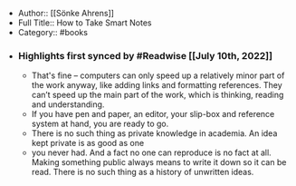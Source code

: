 - Author:: [[Sönke Ahrens]]
- Full Title:: How to Take Smart Notes
- Category:: #books
- ### Highlights first synced by #Readwise [[July 10th, 2022]]
    - That's fine – computers can only speed up a relatively minor part of the work anyway, like adding links and formatting references. They can’t speed up the main part of the work, which is thinking, reading and understanding.
    - If you have pen and paper, an editor, your slip-box and reference system at hand, you are ready to go.
    - There is no such thing as private knowledge in academia. An idea kept private is as good as one
    - you never had. And a fact no one can reproduce is no fact at all. Making something public always means to write it down so it can be read. There is no such thing as a history of unwritten ideas.
